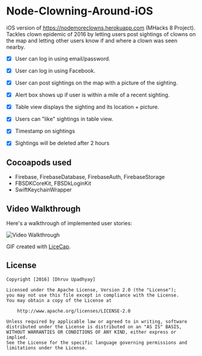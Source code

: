 # Node-Clowning-Around-iOS
iOS version of https://nodemoreclowns.herokuapp.com (MHacks 8 Project). Tackles clown epidemic of 2016 by letting users post sightings of clowns on the map and letting other users know if and where a clown was seen nearby.
 
- [x] User can log in using email/password.
- [x] User can log in using Facebook.
- [x] User can post sightings on the map with a picture of the sighting.
- [x] Alert box shows up if user is within a mile of a recent sighting.
- [x] Table view displays the sighting and its location + picture.
- [x] Users can "like" sightings in table view.
- [x] Timestamp on sightings
- [x] Sightings will be deleted after 2 hours

 
## Cocoapods used

- Firebase, FirebaseDatabase, FirebaseAuth, FirebaseStorage
- FBSDKCoreKit, FBSDkLoginKit
- SwiftKeychainWrapper
 
## Video Walkthrough 

Here's a walkthrough of implemented user stories:

<img src='demo.gif' title='Video Walkthrough' width='' alt='Video Walkthrough' />

GIF created with [LiceCap](http://www.cockos.com/licecap/).


## License

    Copyright [2016] [Dhruv Upadhyay]

    Licensed under the Apache License, Version 2.0 (the "License");
    you may not use this file except in compliance with the License.
    You may obtain a copy of the License at

        http://www.apache.org/licenses/LICENSE-2.0

    Unless required by applicable law or agreed to in writing, software
    distributed under the License is distributed on an "AS IS" BASIS,
    WITHOUT WARRANTIES OR CONDITIONS OF ANY KIND, either express or implied.
    See the License for the specific language governing permissions and
    limitations under the License.
